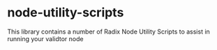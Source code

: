 # node-utility-scripts
This library contains a number of Radix Node Utility Scripts to assist in running your validtor node

